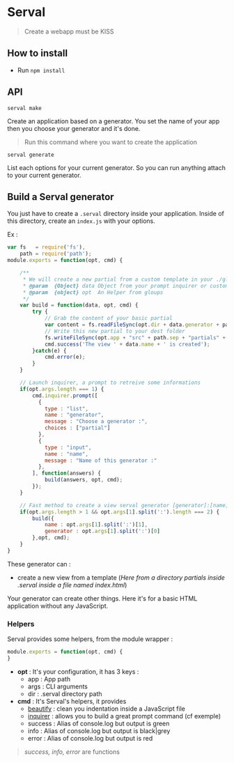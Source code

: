 # Serval

> Create a webapp must be KISS

## How to install

- Run `npm install`

## API

`serval make`

Create an application based on a generator. You set the name of your app then you choose your generator and it's done.

> Run this command where you want to create the application

`serval generate`

List each options for your current generator. So you can run anything attach to your current generator.

## Build a Serval generator

You just have to create a `.serval` directory inside your application. Inside of this directory, create an `index.js` with your options.

Ex :

```JavaScript
var fs   = require('fs'),
    path = require('path');
module.exports = function(opt, cmd) {

    /**
     * We will create a new partial from a custom template in your ./gloups directory
     * @param  {Object} data Object from your prompt inquirer or custom object
     * @param  {object} opt  An Helper from gloups
     */
    var build = function(data, opt, cmd) {
        try {
            // Grab the content of your basic partial
            var content = fs.readFileSync(opt.dir + data.generator + path.sep + 'index.html', 'utf8');
            // Write this new partial to your dest folder
            fs.writeFileSync(opt.app + "src" + path.sep + "partials" + path.sep + data.name + '.html', content);
            cmd.success('The view ' + data.name + ' is created');
        }catch(e) {
            cmd.error(e);
        }
    }

    // Launch inquirer, a prompt to retreive some informations
    if(opt.args.length === 1) {
        cmd.inquirer.prompt([
          {
            type : "list",
            name : "generator",
            message : "Choose a generator :",
            choices : ["partial"]
          },
          {
            type : "input",
            name : "name",
            message : "Name of this generator :"
          },
        ], function(answers) {
            build(answers, opt, cmd);
        });
    }

    // Fast method to create a view serval generator [generator]:[name] => serval generator partial:test
    if(opt.args.length > 1 && opt.args[1].split(':').length === 2) {
        build({
            name : opt.args[1].split(':')[1],
            generator : opt.args[1].split(':')[0]
        },opt, cmd);
    }
}
```

These generator can :
- create a new view from a template (*Here from a directory partials inside .serval inside a file named index.html*)

Your generator can create other things. Here it's for a basic HTML application without any JavaScript.

### Helpers

Serval provides some helpers, from the module wrapper :

```JavaScript
module.exports = function(opt, cmd) {
}
```

- **opt** : It's your configuration, it has 3 keys :
    - app : App path
    - args : CLI arguments
    - dir : .serval directory path
- **cmd** : It's Serval's helpers, it provides
    - [beautify](https://www.npmjs.org/package/js-beautify) : clean you indentation inside a JavaScript file
    - [inquirer](https://www.npmjs.org/package/inquirer) : allows you to build a great prompt command (cf exemple)
    - success : Alias of console.log but output is green
    - info : Alias of console.log but output is black|grey
    - error : Alias of console.log but output is red

> *success, info, error* are functions
